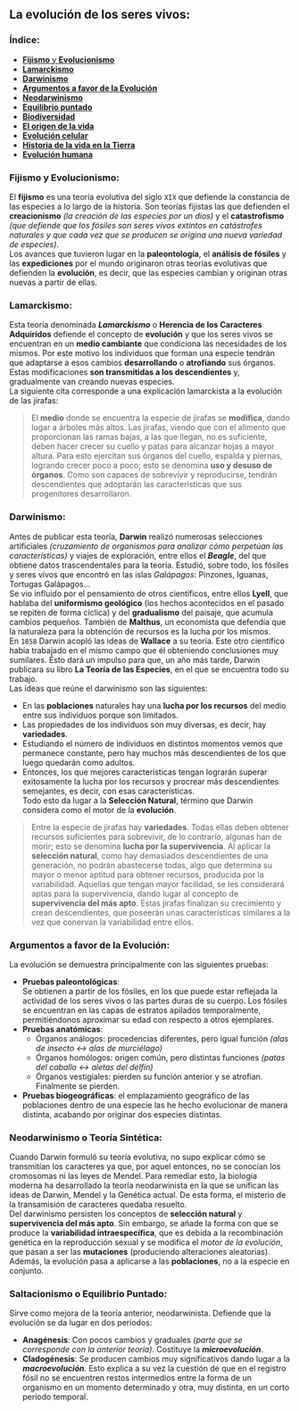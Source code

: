 ## La evolución de los seres vivos:  
### Índice:  
  * [**Fijismo** y **Evolucionismo**](#fijismo-y-evolucionismo)  
  * [**Lamarckismo**](#lamarckismo)  
  * [**Darwinismo**](#darwinismo)  
  * [**Argumentos a favor de la Evolución**](#argumentos-a-favor-de-la-evolución)  
  * [**Neodarwinismo**](#neodarwinismo-o-teoría-sintética)  
  * [**Equilibrio puntado**](#saltacionismo-o-equilibrio-puntado)  
  * [**Biodiversidad**](#)  
  * [**El origen de la vida**](#)  
  * [**Evolución celular**](#)  
  * [**Historia de la vida en la Tierra**](#)  
  * [**Evolución humana**](#)  

### Fijismo y Evolucionismo:  
El **fijismo** es una teoría evolutiva del siglo `XIX` que defiende la constancia de las especies a lo largo de la historia. Son teorías fijistas las que defienden el **creacionismo** *(la creación de las especies por un dios)* y el **catastrofismo** *(que defiende que los fósiles son seres vivos extintos en catástrofes naturales y que cada vez que se producen se origina una nueva variedad de especies)*.  
Los avances que tuvieron lugar en la **paleontología**, el **análisis de fósiles** y las **expediciones** por el mundo originaron otras teorías evolutivas que defienden la **evolución**, es decir, que las especies cambian y originan otras nuevas a partir de ellas.  

### Lamarckismo:  
Esta teoría denominada ***Lamarckismo*** o **Herencia de los Caracteres Adquiridos** defiende el concepto de **evolución** y que los seres vivos se encuentran en un **medio cambiante** que condiciona las necesidades de los mismos. Por este motivo los individuos que forman una especie tendrán que adaptarse a esos cambios **desarrollando** o **atrofiando** sus órganos. Estas modificaciones **son transmitidas a los descendientes** y, gradualmente van creando nuevas especies.  
La siguiente cita corresponde a una explicación lamarckista a la evolución de las jirafas:  
> El **medio** donde se encuentra la especie de jirafas se **modifica**, dando lugar a árboles más altos. Las jirafas, viendo que con el alimento que proporcionan las ramas bajas, a las que llegan, no es suficiente, deben hacer crecer su cuello y patas para alcanzar hojas a mayor altura. Para esto ejercitan sus órganos del cuello, espalda y piernas, logrando crecer poco a poco; esto se denomina **uso y desuso de órganos**. Como son capaces de sobrevivir y reproducirse, tendrán descendientes que adoptarán las características que sus progenitores desarrollaron.

### Darwinismo:  
Antes de publicar esta teoría, **Darwin** realizó numerosas selecciones artificiales *(cruzamiento de organismos para analizar cómo perpetúan las características)* y viajes de exploración, entre ellos el ***Beagle***, del que obtiene datos trascendentales para la teoría. Estudió, sobre todo, los fósiles y seres vivos que encontró en las islas *Galápagos*: Pinzones, Iguanas, Tortugas Galápagos...  
Se vio influido por el pensamiento de otros científicos, entre ellos **Lyell**, que hablaba del **uniformismo geológico** (los hechos acontecidos en el pasado se repiten de forma cíclica) y del **gradualismo** del paisaje, que acumula cambios pequeños. También de **Malthus**, un economista que defendía que la naturaleza para la obtención de recursos es la lucha por los mismos.  
En `1858` Darwin acopló las ideas de **Wallace** a su teoría. Este otro científico había trabajado en el mismo campo que él obteniendo conclusiones muy sumilares. Ésto dará un impulso para que, un año más tarde, Darwin publicara su libro **La Teoría de las Especies**, en el que se encuentra todo su trabajo.  
Las ideas que reúne el darwinismo son las siguientes:  
  * En las **poblaciones** naturales hay una **lucha por los recursos** del medio entre sus individuos porque son limitados. 
  * Las propiedades de los individuos son muy diversas, es decir, hay **variedades**.  
  * Estudiando el número de individuos en distintos momentos vemos que permanece constante, pero hay muchos más descendientes de los que luego quedarán como adultos.  
  * Entonces, los que mejores características tengan lograrán superar exitosamente la lucha por los recursos y procrear más descendientes semejantes, es decir, con esas características.  
Todo esto da lugar a la **Selección Natural**, término que Darwin considera como el motor de la **evolución**.  

> Entre la especie de jirafas hay **variedades**. Todas ellas deben obtener recursos suficientes para sobrevivir, de lo contrario, algunas han de morir; esto se denomina **lucha por la supervivencia**. Al aplicar la **selección natural**, como hay demasiados descendientes de una generación, no podrán abastecerse todas, algo que determina su mayor o menor aptitud para obtener recursos, producida por la variabilidad. Aquellas que tengan mayor facilidad, se les considerará aptas para la supervivencia, dando lugar al concepto de **supervivencia del más apto**. Estas jirafas finalizan su crecimiento y crean descendientes, que poseerán unas características similares a la vez que conervan la variabilidad entre ellos.

### Argumentos a favor de la Evolución:  
La evolución se demuestra principalmente con las siguientes pruebas:  
  * **Pruebas paleontológicas**:  
  Se obtienen a partir de los fósiles, en los que puede estar reflejada la actividad de los seres vivos o las partes duras de su cuerpo. Los fósiles se encuentran en las capas de estratos apilados temporalmente, permitiéndonos aproximar su edad con respecto a otros ejemplares.  
  * **Pruebas anatómicas**:  
    * Órganos análogos: procedencias diferentes, pero igual función *(alas de insecto <-> alas de murciélago)*  
    * Órganos homólogos: origen común, pero distintas funciones *(patas del caballo <-> aletas del delfín)*  
    * Órganos vestigiales: pierden su función anterior y se atrofian. Finalmente se pierden.  
  * **Pruebas biogeográficas**: el emplazamiento geográfico de las poblaciones dentro de una especie las he hecho evolucionar de manera distinta, acabando por originar dos especies distintas.  

### Neodarwinismo o Teoría Sintética:  
Cuando Darwin formuló su teoría evolutiva, no supo explicar cómo se transmitían los caracteres ya que, por aquel entonces, no se conocían los cromosomas ni las leyes de Mendel. Para remediar esto, la biología moderna ha desarrollado la teoría neodarwinista en la que se unifican las ideas de Darwin, Mendel y la Genética actual. De esta forma, el misterio de la transamisión de caracteres quedaba resuelto.  
Del darwinismo persisten los conceptos de **selección natural** y **supervivencia del más apto**. Sin embargo, se añade la forma con que se produce la **variabilidad intraespecífica**, que es debida a la recombinación genética en la reproducción sexual y se modifica el *motor de la evolución*, que pasan a ser las **mutaciones** (produciendo alteraciones aleatorias). Además, la evolución pasa a aplicarse a las **poblaciones**, no a la especie en conjunto.  

### Saltacionismo o Equilibrio Puntado:  
Sirve como mejora de la teoría anterior, neodarwinista. Defiende que la evolución se da lugar en dos períodos:
  * **Anagénesis**: Con pocos cambios y graduales *(parte que se corresponde con la anterior teoría)*. Costituye la ***microevolución***.  
  * **Cladogénesis**: Se producen cambios muy significativos dando lugar a la ***macroevolución***. Esto explica a su vez la cuestión de que en el registro fósil no se encuentren restos intermedios entre la forma de un organismo en un momento determinado y otra, muy distinta, en un corto período temporal.  
